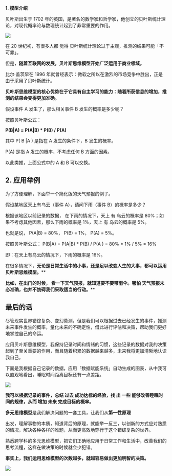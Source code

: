 **1. 模型介绍**

  

贝叶斯出生于 1702 年的英国，是著名的数学家和哲学家，他创立的贝叶斯统计理论，对现代概率论与数理统计起到了非常重要的作用。 

![](https://mmbiz.qpic.cn/mmbiz_jpg/giaycic3UNwo2F5Cia9sHygSiaW6eDmDm40o1xdS8ecHiabj4UweFBR6ptfEyLuHD5crrrmySsnWlvLWRQs5dMuwrqA/640?wx_fmt=jpeg)  

在 20 世纪初，有很多人都  觉得  贝叶斯统计理论过于主观，推测的结果可能「不可靠」。  

但是，**随着互联网的发展，贝叶斯思维模型开始广泛运用于商业领域。**

  

比尔·盖茨早在 1996 年就曾经表示：微软之所以在激烈的市场竞争中胜出，正是由于采用了贝叶斯统计。  

**贝叶斯思维模型的核心优势在于它具有自主学习的能力：随着所获信息的增加，推测的结果会变得更加准确。**

假设事件 A 发生了，那么相关事件 B 发生的概率是多少呢？  

按照贝叶斯公式：

**P(B|A) = P(A|B) * P(B) / P(A)**

其中  P(  B  |A  )  是指在 A 发生的条件下，B 发生的概率。  

P(A) 是指 A 发生的概率，不考虑任何 B 方面的因素。  

以此类推，上面公式中的 A 和 B 可以交换。  

## **2. 应用举例**

为了方便理解，下面举一个简化版的天气预报的例子。  

假设某地区天上有乌云（事件 A），请问下雨（事件 B）的概率是多少？  

根据该地区以前记录的数据，  在下雨的情况下，天上  有  乌云的概率是 80%；如果不考虑其他因素，那么下雨的概率是 1%，天上  有  乌云的概率是 5%。  

也就是说，  P(A|B)  = 80%，  P(B) = 1%，  P(A)  = 5%。  

按照贝叶斯公式：  P(B|A)  =  P(A|B)  *  P(B)  /  P(A  )  = 80% * 1% / 5%  = 16%  

即：在天上有乌云的情况下，下雨的概率是 16%。  

  

在很多情况下，**无论是日常生活中的小事，还是足以改变人生的大事，都可以运用贝叶斯思维模型。****

**比如，在出门的时候，  看一下天气预报，就知道要不要带雨伞。哪怕  天气预报未必准确，也并不妨碍我们采取适当的行动。****

## **最后的话**

尽管现实世界错综复杂、变幻莫测，但是我们可以根据过去已经发生的事件，推测未来事件发生的概率，量化未来的不确定性，借此进行评估和决策，帮助我们更好地掌控自己的命运。  

应用贝叶斯思维模型，我保持记录时间和情绪的习惯，这些记录的数据对我的决策起到了至关重要的作用，而且随着积累的数据越来越多，未来我将更加清晰地认识我自己。  

下面是我根据自己记录的数据，应用「数据赋能系统」自动生成的图表，从中我可以直观地看出，睡眠时间距离目标还有一点差距。  

  

![](https://mmbiz.qpic.cn/mmbiz_png/giaycic3UNwo2F5Cia9sHygSiaW6eDmDm40oZuIy7ccebAIcQ3sLUJxJHboibjRJ3447jvR2MZtHbHknT95TFza8FcA/640?wx_fmt=png) 

**我可以根据记录的事件，总结  过去  成功达标的经验，找  出  一些  能够改善睡眠时间的规律，从而  增加  未来  完成目标的概率。**

**多元思维模型**是我们解决问题的一套工具，让我们从**第一性原理**

出发，理解事物的本质，知道背后的原理，就能举一反三，以创新的方式应对熟悉的情况，解决各种各样的难题，从而更高效地穿行于这个错综复杂的世界。  

熟悉跨学科的多元思维模型，把它们正确地应用于日常工作和生活中，改善我们的思考流程，这样在做决策的时候就会少犯错。  

**事实上，我们运用思维模型的次数越多，就越容易做出更加明智的决策。**

![](https://visitor-badge.laobi.icu/badge?page_id=sjhfx.linji&left_text=PageViews&right_color=%2300589F)